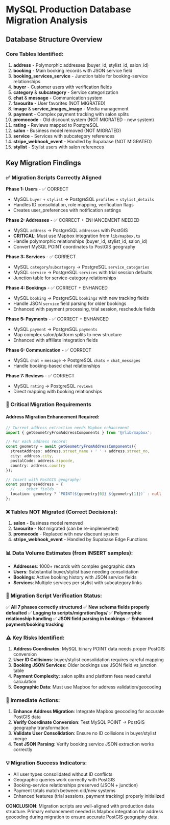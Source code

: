 # MySQL Production Database Migration Analysis

## Database Structure Overview

### Core Tables Identified:
1. **address** - Polymorphic addresses (buyer_id, stylist_id, salon_id)
2. **booking** - Main booking records with JSON service field
3. **booking_services_service** - Junction table for booking-service relationships
4. **buyer** - Customer users with verification fields
5. **category** & **subcategory** - Service categorization
6. **chat** & **message** - Communication system
7. **favourite** - User favorites (NOT MIGRATED)
8. **image** & **service_images_image** - Media management
9. **payment** - Complex payment tracking with salon splits
10. **promocode** - Old discount system (NOT MIGRATED - new system)
11. **rating** - Reviews mapped to PostgreSQL
12. **salon** - Business model removed (NOT MIGRATED)
13. **service** - Services with subcategory references
14. **stripe_webhook_event** - Handled by Supabase (NOT MIGRATED)
15. **stylist** - Stylist users with salon references

## Key Migration Findings

### ✅ Migration Scripts Correctly Aligned

**Phase 1: Users** - ✅ CORRECT
- MySQL `buyer` + `stylist` → PostgreSQL `profiles` + `stylist_details`
- Handles ID consolidation, role mapping, verification flags
- Creates user_preferences with notification settings

**Phase 2: Addresses** - ✅ CORRECT + ENHANCEMENT NEEDED
- MySQL `address` → PostgreSQL `addresses` with PostGIS
- **CRITICAL**: Must use Mapbox integration from `lib/mapbox.ts`
- Handle polymorphic relationships (buyer_id, stylist_id, salon_id)
- Convert MySQL POINT coordinates to PostGIS geography

**Phase 3: Services** - ✅ CORRECT
- MySQL `category`/`subcategory` → PostgreSQL `service_categories`
- MySQL `service` → PostgreSQL `services` with trial session defaults
- Junction table for service-category relationships

**Phase 4: Bookings** - ✅ CORRECT + ENHANCED
- MySQL `booking` → PostgreSQL `bookings` with new tracking fields
- Handle JSON `service` field parsing for older bookings
- Enhanced with payment processing, trial session, reschedule fields

**Phase 5: Payments** - ✅ CORRECT + ENHANCED
- MySQL `payment` → PostgreSQL `payments`
- Map complex salon/platform splits to new structure
- Enhanced with affiliate integration fields

**Phase 6: Communication** - ✅ CORRECT
- MySQL `chat` + `message` → PostgreSQL `chats` + `chat_messages`
- Handle booking-based chat relationships

**Phase 7: Reviews** - ✅ CORRECT
- MySQL `rating` → PostgreSQL `reviews`
- Direct mapping with booking relationships

### 🚨 Critical Migration Requirements

#### Address Migration Enhancement Required:
```typescript
// Current address extraction needs Mapbox enhancement
import { getGeometryFromAddressComponents } from '@/lib/mapbox';

// For each address record:
const geometry = await getGeometryFromAddressComponents({
  streetAddress: address.street_name + ' ' + address.street_no,
  city: address.city,
  postalCode: address.zipcode,
  country: address.country
});

// Insert with PostGIS geography:
const postgresAddress = {
  // ... other fields
  location: geometry ? `POINT(${geometry[0]} ${geometry[1]})` : null
};
```

### ❌ Tables NOT Migrated (Correct Decisions):

1. **salon** - Business model removed
2. **favourite** - Not migrated (can be re-implemented)
3. **promocode** - Replaced with new discount system
4. **stripe_webhook_event** - Handled by Supabase Edge Functions

### 📊 Data Volume Estimates (from INSERT samples):
- **Addresses**: 1000+ records with complex geographic data
- **Users**: Substantial buyer/stylist base needing consolidation
- **Bookings**: Active booking history with JSON service fields
- **Services**: Multiple services per stylist with subcategory links

### 🔧 Migration Script Verification Status:

✅ **All 7 phases correctly structured**
✅ **New schema fields properly defaulted**
✅ **Logging to scripts/migration/logs/**
✅ **Polymorphic relationship handling**
✅ **JSON field parsing in bookings**
✅ **Enhanced payment/booking tracking**

### ⚠️ Key Risks Identified:

1. **Address Coordinates**: MySQL binary POINT data needs proper PostGIS conversion
2. **User ID Collisions**: buyer/stylist consolidation requires careful mapping
3. **Booking JSON Services**: Older bookings use JSON field vs junction table
4. **Payment Complexity**: salon splits and platform fees need careful calculation
5. **Geographic Data**: Must use Mapbox for address validation/geocoding

### 🎯 Immediate Actions:

1. **Enhance Address Migration**: Integrate Mapbox geocoding for accurate PostGIS data
2. **Verify Coordinate Conversion**: Test MySQL POINT → PostGIS geography transformation
3. **Validate User Consolidation**: Ensure no ID collisions in buyer/stylist merge
4. **Test JSON Parsing**: Verify booking service JSON extraction works correctly

### 💡 Migration Success Indicators:

- All user types consolidated without ID conflicts
- Geographic queries work correctly with PostGIS
- Booking-service relationships preserved (JSON + junction)
- Payment totals match between old/new systems
- Enhanced features (trial sessions, payment tracking) properly initialized

**CONCLUSION**: Migration scripts are well-aligned with production data structure. Primary enhancement needed is Mapbox integration for address geocoding during migration to ensure accurate PostGIS geography data.